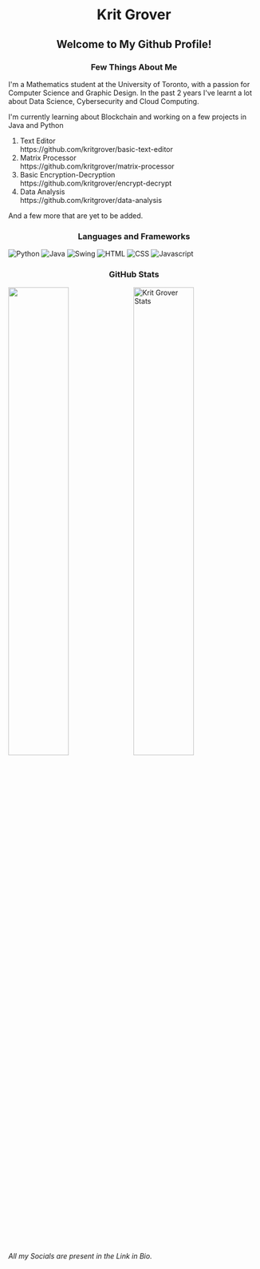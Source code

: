 <h1 align = "center">Krit Grover</h1>

<h2 align="center">Welcome to My Github Profile!</h2>

<h3 align="center"> <b> Few Things About Me </b> </h3>
<p>I'm a Mathematics student at the University of Toronto, with a passion for Computer Science and Graphic Design. In the past 2 years I've learnt a lot about Data Science, Cybersecurity and Cloud Computing.</p>

<p>I'm currently learning about Blockchain and working on a few projects in Java and Python</p>
<ol>
  <li>Text Editor</li>
  https://github.com/kritgrover/basic-text-editor
  <li>Matrix Processor</li>
  https://github.com/kritgrover/matrix-processor
  <li>Basic Encryption-Decryption</li>
  https://github.com/kritgrover/encrypt-decrypt
  <li>Data Analysis</li>
  https://github.com/kritgrover/data-analysis
</ol>
<p>And a few more that are yet to be added.</p>

<h3 align="center"> <b> Languages and Frameworks</b> </h3>

![Python](https://img.shields.io/badge/python%20-%231572B6.svg?&style=for-the-badge&logo=python&logoColor=white)
![Java](https://img.shields.io/badge/java%20-%231572B6.svg?&style=for-the-badge&logo=java&logoColor=white)
![Swing](https://img.shields.io/badge/swing%20-%231572B6.svg?&style=for-the-badge&logo=swing&logoColor=white)
![HTML](https://img.shields.io/badge/html%20-%231572B6.svg?&style=for-the-badge&logo=html5&logoColor=white)
![CSS](https://img.shields.io/badge/css%20-%231572B6.svg?&style=for-the-badge&logo=css3&logoColor=white)
![Javascript](https://img.shields.io/badge/javascript%20-%231572B6.svg?&style=for-the-badge&logo=javascript&logoColor=white)


<h3 align="center"> <b> GitHub Stats </b> </h3>
<p> 
<img width = "49%" src = "https://github-readme-streak-stats.herokuapp.com/?user=kritgrover&theme=algolia"/>
<img width = "49%" src="https://github-readme-stats.vercel.app/api?username=kritgrover&count_private=true&show_icons=true&include_all_commits=true&theme=algolia" alt="Krit Grover Stats" />
</p>

###### All my Socials are present in the Link in Bio.

